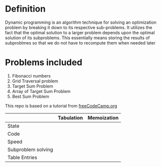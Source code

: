 # Definition
Dynamic programming is an algorithm technique for solving an optimization problem by breaking it down to its respective sub-problems. It utilizes the fact that the optimal solution to a larger problem depends upon the optimal solution of its subproblems. This essentially means storing the results of subproblmes so that we do not have to recompute them when needed later

# Problems included
1. Fibonacci numbers
2. Grid Traversal problem
3. Target Sum Problem
4. Array of Target Sum Problem
5. Best Sum Problem

This repo is based on a tutorial from [freeCodeCamp.org](https://www.youtube.com/watch?v=oBt53YbR9Kk&t=7905s
"freeCodeCamp")

|   | Tabulation   | Memoization |
| --| ------------ | ----------- |
| State   |              |             |
| Code    |              |             |
| Speed   |              |             |
| Subproblem solving   |              |             | 
| Table Entries   |              |             |
